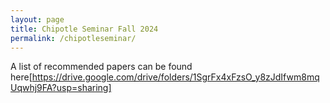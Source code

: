 ```yaml
---
layout: page
title: Chipotle Seminar Fall 2024
permalink: /chipotleseminar/
---
```



A list of recommended papers can be found here[https://drive.google.com/drive/folders/1SgrFx4xFzsO_y8zJdIfwm8mqUqwhj9FA?usp=sharing]
